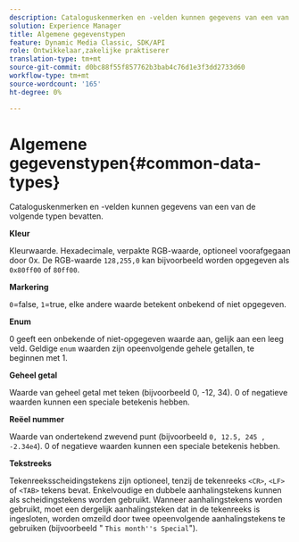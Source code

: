 ```yaml
---
description: Cataloguskenmerken en -velden kunnen gegevens van een van de volgende typen bevatten.
solution: Experience Manager
title: Algemene gegevenstypen
feature: Dynamic Media Classic, SDK/API
role: Ontwikkelaar,zakelijke praktiserer
translation-type: tm+mt
source-git-commit: d0bc88f55f857762b3bab4c76d1e3f3dd2733d60
workflow-type: tm+mt
source-wordcount: '165'
ht-degree: 0%

---
```



# Algemene gegevenstypen{#common-data-types}

Cataloguskenmerken en -velden kunnen gegevens van een van de volgende typen bevatten.

**Kleur**

Kleurwaarde. Hexadecimale, verpakte RGB-waarde, optioneel voorafgegaan door 0x. De RGB-waarde `128,255,0` kan bijvoorbeeld worden opgegeven als `0x80ff00` of `80ff00`.

**Markering**

`0`=false,  `1`=true, elke andere waarde betekent onbekend of niet opgegeven.

**Enum**

0 geeft een onbekende of niet-opgegeven waarde aan, gelijk aan een leeg veld. Geldige `enum` waarden zijn opeenvolgende gehele getallen, te beginnen met 1.

**Geheel getal**

Waarde van geheel getal met teken (bijvoorbeeld 0, -12, 34). 0 of negatieve waarden kunnen een speciale betekenis hebben.

**Reëel nummer**

Waarde van ondertekend zwevend punt (bijvoorbeeld `0, 12.5, 245 , -2.34e4`). 0 of negatieve waarden kunnen een speciale betekenis hebben.

**Tekstreeks**

Tekenreeksscheidingstekens zijn optioneel, tenzij de tekenreeks `<CR>`, `<LF>` of `<TAB>` tekens bevat. Enkelvoudige en dubbele aanhalingstekens kunnen als scheidingstekens worden gebruikt. Wanneer aanhalingstekens worden gebruikt, moet een dergelijk aanhalingsteken dat in de tekenreeks is ingesloten, worden omzeild door twee opeenvolgende aanhalingstekens te gebruiken (bijvoorbeeld &quot; `This month''s Special`&quot;).

